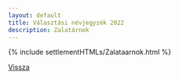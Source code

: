 ```yaml
---
layout: default
title: Választási névjegyzék 2022
description: Zalatárnok
---
```


{% include settlementHTMLs/Zalataarnok.html %}

[Vissza](./)